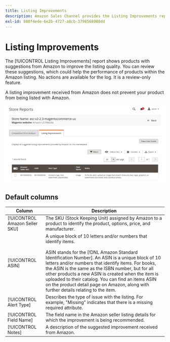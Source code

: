 ```yaml
---
title: Listing Improvements
description: Amazon Sales Channel provides the Listing Improvements report to give you suggestions for Amazon listing quality improvements.
exl-id: 880f4ede-6e2b-4727-a8cb-3798568980dd
---
```

# Listing Improvements

The [!UICONTROL Listing Improvements] report shows products with suggestions from Amazon to improve the listing quality. You can review these suggestions, which could help the performance of products within the Amazon listing. No actions are available for the log. It is a review-only feature.

A listing improvement received from Amazon does not prevent your product from being listed with Amazon.

![Listing Improvements](assets/amazon-listing-improvements.png)

## Default columns

|Column|Description|
|--- |--- |
|[!UICONTROL Amazon Seller SKU] |The SKU (Stock Keeping Unit) assigned by Amazon to a product to identify the product, options, price, and manufacturer. |
|[!UICONTROL ASIN] |A unique block of 10 letters and/or numbers that identify items.<br><br>ASIN stands for the [!DNL Amazon Standard Identification Number]. An ASIN is a unique block of 10 letters and/or numbers that identify items. For books, the ASIN is the same as the ISBN number, but for all other products a new ASIN is created when the item is uploaded to their catalog. You can find an items ASIN on the product detail page on Amazon, along with further details relating to the item. |
|[!UICONTROL Alert Type] |Describes the type of issue with the listing. For example, "Missing" indicates that there is a missing required attribute. |
|[!UICONTROL Field Name] |The field name in the Amazon seller listing details for which the improvement is being recommended. |
|[!UICONTROL Notes] |A description of the suggested improvement received from Amazon. |

